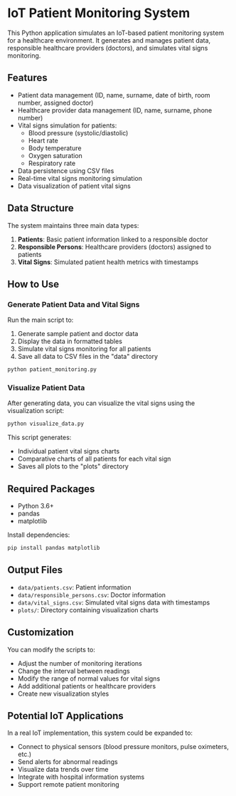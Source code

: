 # IoT Patient Monitoring System

This Python application simulates an IoT-based patient monitoring system for a healthcare environment. It generates and manages patient data, responsible healthcare providers (doctors), and simulates vital signs monitoring.

## Features

- Patient data management (ID, name, surname, date of birth, room number, assigned doctor)
- Healthcare provider data management (ID, name, surname, phone number)
- Vital signs simulation for patients:
  - Blood pressure (systolic/diastolic)
  - Heart rate
  - Body temperature
  - Oxygen saturation
  - Respiratory rate
- Data persistence using CSV files
- Real-time vital signs monitoring simulation
- Data visualization of patient vital signs

## Data Structure

The system maintains three main data types:

1. **Patients**: Basic patient information linked to a responsible doctor
2. **Responsible Persons**: Healthcare providers (doctors) assigned to patients
3. **Vital Signs**: Simulated patient health metrics with timestamps

## How to Use

### Generate Patient Data and Vital Signs

Run the main script to:
1. Generate sample patient and doctor data
2. Display the data in formatted tables
3. Simulate vital signs monitoring for all patients
4. Save all data to CSV files in the "data" directory

```bash
python patient_monitoring.py
```

### Visualize Patient Data

After generating data, you can visualize the vital signs using the visualization script:

```bash
python visualize_data.py
```

This script generates:
- Individual patient vital signs charts
- Comparative charts of all patients for each vital sign
- Saves all plots to the "plots" directory

## Required Packages

- Python 3.6+
- pandas
- matplotlib

Install dependencies:
```bash
pip install pandas matplotlib
```

## Output Files

- `data/patients.csv`: Patient information
- `data/responsible_persons.csv`: Doctor information
- `data/vital_signs.csv`: Simulated vital signs data with timestamps
- `plots/`: Directory containing visualization charts

## Customization

You can modify the scripts to:
- Adjust the number of monitoring iterations
- Change the interval between readings
- Modify the range of normal values for vital signs
- Add additional patients or healthcare providers
- Create new visualization styles

## Potential IoT Applications

In a real IoT implementation, this system could be expanded to:
- Connect to physical sensors (blood pressure monitors, pulse oximeters, etc.)
- Send alerts for abnormal readings
- Visualize data trends over time
- Integrate with hospital information systems
- Support remote patient monitoring 